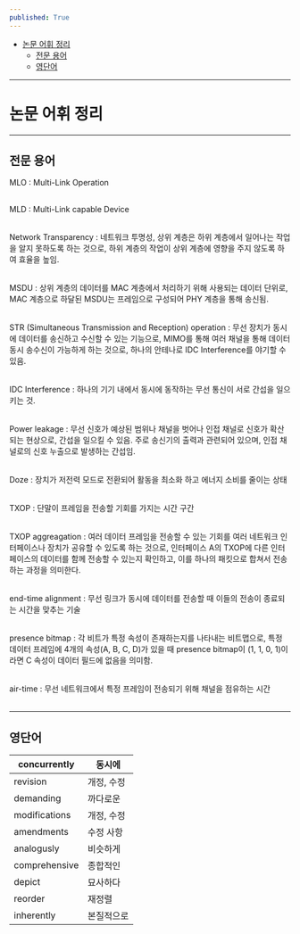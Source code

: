 ```yaml
---
published: True
---
```


<!-- TOC -->
* [논문 어휘 정리](#논문-어휘-정리)
  * [전문 용어](#전문-용어)
  * [영단어](#영단어)
<!-- TOC -->

---

# 논문 어휘 정리

---

## 전문 용어

MLO
: Multi-Link Operation
<br><br>

MLD
: Multi-Link capable Device
<br><br>

Network Transparency
: 네트워크 투명성, 상위 계층은 하위 계층에서 일어나는 작업을 알지 못하도록 하는 것으로, 하위 계층의 작업이 상위 계층에 영향을 주지 않도록 하여 효율을 높임.
<br><br>

MSDU
: 상위 계층의 데이터를 MAC 계층에서 처리하기 위해 사용되는 데이터 단위로, MAC 계층으로 하달된 MSDU는 프레임으로 구성되어 PHY 계층을 통해 송신됨.
<br><br>


STR (Simultaneous Transmission and Reception) operation
: 무선 장치가 동시에 데이터를 송신하고 수신할 수 있는 기능으로, MIMO를 통해 여러 채널을 통해 데이터 동시 송수신이 가능하게 하는 것으로, 하나의 안테나로
IDC Interference를 야기할 수 있음.
<br><br>

IDC Interference
: 하나의 기기 내에서 동시에 동작하는 무선 통신이 서로 간섭을 일으키는 것.
<br><br>

Power leakage
: 무선 신호가 예상된 범위나 채널을 벗어나 인접 채널로 신호가 확산되는 현상으로, 간섭을 일으킬 수 있음. 주로 송신기의 출력과 관련되어 있으며, 인접 채널로의 신호 누출으로 발생하는 간섭임.
<br><br>

Doze
: 장치가 저전력 모드로 전환되어 활동을 최소화 하고 에너지 소비를 줄이는 상태
<br><br>


TXOP
: 단말이 프레임을 전송할 기회를 가지는 시간 구간
<br><br>

TXOP aggreagation
: 여러 데이터 프레임을 전송할 수 있는 기회를 여러 네트워크 인터페이스나 장치가 공유할 수 있도록 하는 것으로, 
인터페이스 A의 TXOP에 다른 인터페이스의 데이터를 함께 전송할 수 있는지 확인하고, 이를 하나의 패킷으로 합쳐서 전송하는 과정을 의미한다.
<br><br>

end-time alignment
: 무선 링크가 동시에 데이터를 전송할 때 이들의 전송이 종료되는 시간을 맞추는 기술
<br><br>

presence bitmap
: 각 비트가 특정 속성이 존재하는지를 나타내는 비트맵으로, 특정 데이터 프레임에 4개의 속성(A, B, C, D)가 있을 때 presence bitmap이 (1, 1, 0, 1)이라면 C 속성이 데이터 필드에 없음을 의미함.
<br><br>

air-time
: 무선 네트워크에서 특정 프레임이 전송되기 위해 채널을 점유하는 시간
<br><br>

---

## 영단어

|  concurrently  |  동시에   |
|-----|-----|
|  revision  |  개정, 수정   |
|   demanding |  까다로운   |
|   modifications |  개정, 수정   |
|   amendments |  수정 사항   |
|  analogusly  |  비슷하게   |
|  comprehensive  |  종합적인   |
|  depict   |  묘사하다   |
|   reorder  |  재정렬   |
|   inherently |  본질적으로   |
